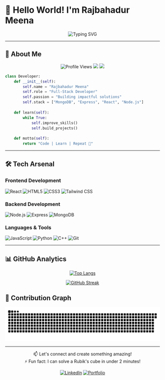 # 👋 Hello World! I'm Rajbahadur Meena

<div align="center">
  <img src="https://readme-typing-svg.herokuapp.com?font=Fira+Code&weight=600&size=24&duration=3000&pause=1000&color=00F72E&center=true&vCenter=true&width=435&lines=Full-Stack+Developer;Problem+Solver;Tech+Enthusiast;Continuous+Learner" alt="Typing SVG" />
</div>

---

## 🚀 **About Me**

<p align="center">
  <img src="https://komarev.com/ghpvc/?username=raj-meenaa&label=Profile+Views&color=blueviolet&style=flat" alt="Profile Views" />
  <a href="https://www.linkedin.com/in/raj-meena/"><img src="https://img.shields.io/badge/-Connect-0A66C2?style=flat&logo=Linkedin&logoColor=white"/></a>
  <a href="https://raj-meenaa.github.io/"><img src="https://img.shields.io/badge/-Portfolio-FF7139?style=flat&logo=Google-Chrome&logoColor=white"/></a>
</p>

```python
class Developer:
    def __init__(self):
        self.name = "Rajbahadur Meena"
        self.role = "Full-Stack Developer"
        self.passion = "Building impactful solutions"
        self.stack = ["MongoDB", "Express", "React", "Node.js"]
    
    def learn(self):
        while True:
            self.improve_skills()
            self.build_projects()
            
    def motto(self):
        return "Code | Learn | Repeat 🔁"
```

---

## 🛠 **Tech Arsenal**

### **Frontend Development**
![React](https://img.shields.io/badge/-React-61DAFB?logo=react&logoColor=black&style=for-the-badge)
![HTML5](https://img.shields.io/badge/-HTML5-E34F26?logo=html5&logoColor=white&style=for-the-badge)
![CSS3](https://img.shields.io/badge/-CSS3-1572B6?logo=css3&logoColor=white&style=for-the-badge)
![Tailwind CSS](https://img.shields.io/badge/-Tailwind-06B6D4?logo=tailwindcss&logoColor=white&style=for-the-badge)

### **Backend Development**
![Node.js](https://img.shields.io/badge/-Node.js-339933?logo=nodedotjs&logoColor=white&style=for-the-badge)
![Express](https://img.shields.io/badge/-Express-000000?logo=express&logoColor=white&style=for-the-badge)
![MongoDB](https://img.shields.io/badge/-MongoDB-47A248?logo=mongodb&logoColor=white&style=for-the-badge)

### **Languages & Tools**
![JavaScript](https://img.shields.io/badge/-JavaScript-F7DF1E?logo=javascript&logoColor=black&style=for-the-badge)
![Python](https://img.shields.io/badge/-Python-3776AB?logo=python&logoColor=white&style=for-the-badge)
![C++](https://img.shields.io/badge/-C++-00599C?logo=c%2B%2B&logoColor=white&style=for-the-badge)
![Git](https://img.shields.io/badge/-Git-F05032?logo=git&logoColor=white&style=for-the-badge)

---

## 📊 **GitHub Analytics**

<div align="center">
  
[![Top Langs](https://github-readme-stats.vercel.app/api/top-langs/?username=raj-meenaa&layout=compact&theme=vision-friendly-dark)](https://github.com/raj-meenaa)
  
[![GitHub Streak](https://streak-stats.demolab.com?user=raj-meenaa&theme=dark&hide_border=true&date_format=j%20M%5B%20Y%5D)](https://git.io/streak-stats)

</div>

## 🐍 **Contribution Graph**

![Snake animation](https://github.com/raj-meenaa/raj-meenaa/blob/output/github-contribution-grid-snake-dark.svg)

---

<div align="center">
  
📫 Let's connect and create something amazing!  
⚡ Fun fact: I can solve a Rubik's cube in under 2 minutes!

[![LinkedIn](https://img.shields.io/badge/-LinkedIn-0A66C2?style=for-the-badge&logo=linkedin&logoColor=white)](https://www.linkedin.com/in/raj-meena/)
[![Portfolio](https://img.shields.io/badge/-Portfolio-FF7139?style=for-the-badge&logo=google-chrome&logoColor=white)](https://raj-meenaa.github.io/)

</div>